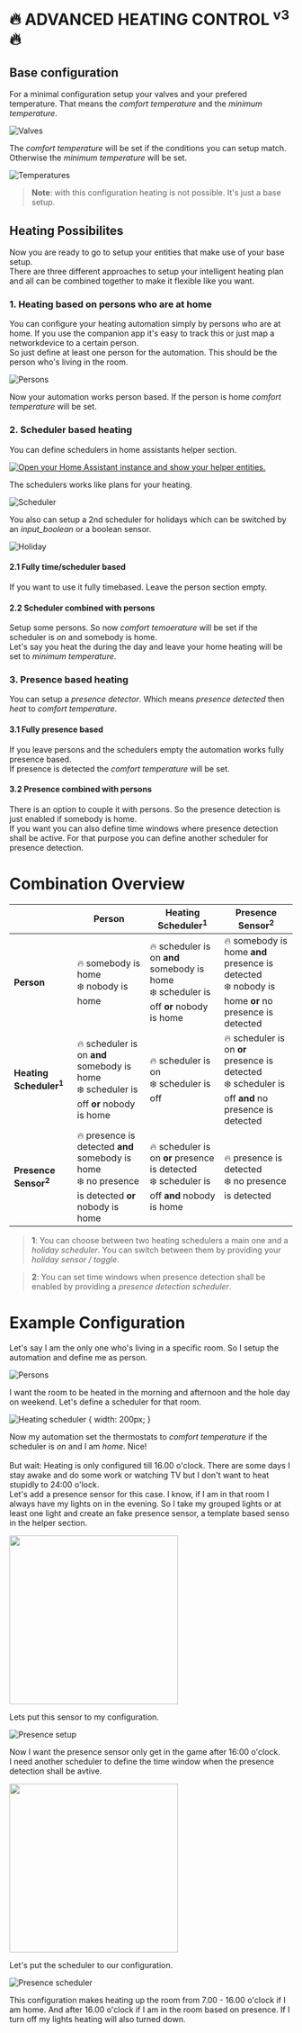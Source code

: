 # :fire: **ADVANCED HEATING CONTROL <sup>v3</sup>** :fire:

## Base configuration

For a minimal configuration setup your valves and your prefered temperature. That means the *comfort temperature* and the *minimum temperature*.

![Valves](images/valves.png "Valves")

The *comfort temperature* will be set if the conditions you can setup match. Otherwise the *minimum temperature* will be set.


![Temperatures](images/temps.png "Temperatures")

>**Note**: with this configuration heating is not possible. It's just a base setup.

## Heating Possibilites

Now you are ready to go to setup your entities that make use of your base setup.<br/>
There are three different approaches to setup your intelligent heating plan and all can be combined together to make it flexible like you want.

### 1. Heating based on persons who are at home

You can configure your heating automation simply by persons who are at home. If you use the companion app it's easy to track this or just map a networkdevice to a certain person.<br/>
So just define at least one person for the automation. This should be the person who's living in the room.<br/>

![Persons](images/persons.png "Persons")

Now your automation works person based. If the person is home *comfort temperature* will be set.

### 2. Scheduler based heating

You can define schedulers in home assistants helper section. 

[![Open your Home Assistant instance and show your helper entities.](https://my.home-assistant.io/badges/helpers.svg)](https://my.home-assistant.io/redirect/helpers/)

The schedulers works like plans for your heating. 

![Scheduler](images/scheduler.png "Scheduler")

You also can setup a 2nd scheduler for holidays which can be switched by an *input_boolean* or a boolean sensor.

![Holiday](images/holiday.png "Holiday")

#### 2.1 Fully time/scheduler based
If you want to use it fully timebased. Leave the person section empty.

#### 2.2 Scheduler combined with persons
Setup some persons. So now *comfort temoerature* will be set if the scheduler is *on* and somebody is home.<br/>
Let's say you heat the during the day and leave your home heating will be set to *minimum temperature*.

### 3. Presence based heating

You can setup a *presence detector*. Which means *presence detected* then *heat* to *comfort temperature*.

#### 3.1 Fully presence based
If you leave persons and the schedulers empty the automation works fully presence based.<br/>
If presence is detected the *comfort temperature* will be set.

#### 3.2 Presence combined with persons
There is an option to couple it with persons. So the presence detection is just enabled if somebody is home.<br/>
If you want you can also define time windows where presence detection shall be active. For that purpose you can define another scheduler for presence detection.

# Combination Overview

|                   | Person                                                                                                               | Heating Scheduler<sup>1</sup>                                                                                           | Presence Sensor<sup>2</sup>                                                                                                     |
|-------------------|----------------------------------------------------------------------------------------------------------------------|-------------------------------------------------------------------------------------------------------------|----------------------------------------------------------------------------------------------------------------------|
| **Person**            | :fire: somebody is home<br/> :snowflake: nobody is home                                                              | :fire: scheduler is on **and** somebody is home<br/> :snowflake: scheduler is off **or** nobody is home     | :fire: somebody is home **and** presence is detected</br> :snowflake: nobody is home **or** no presence is detected  |
| **Heating Scheduler<sup>1</sup>** | :fire: scheduler is on **and** somebody is home <br/> :snowflake: scheduler is off **or** nobody is home             | :fire: scheduler is on <br/> :snowflake: scheduler is off                                                   | :fire: scheduler is on **or** presence is detected<br/> :snowflake: scheduler is off **and** no presence is detected |
| **Presence Sensor<sup>2</sup>**   | :fire: presence is detected **and** somebody is home<br/> :snowflake: no presence is detected **or** nobody is home  | :fire: scheduler is on **or** presence is detected<br/> :snowflake: scheduler is off **and** nobody is home | :fire: presence is detected<br/> :snowflake: no presence is detected                                                 |

> **1**: You can choose between two heating schedulers a main one and a *holiday scheduler*. You can switch between them by providing your *holiday sensor / toggle*.

> **2**: You can set time windows when presence detection shall be enabled by providing a *presence detection scheduler*.

# Example Configuration
Let's say I am the only one who's living in a specific room. So I setup the automation and define me as person.<br/>

![Persons](images/persons.png "Persons")

I want the room to be heated in the morning and afternoon and the hole day on weekend. Let's define a scheduler for that room.

![Heating scheduler](images/heating_scheduler.png "Heating scheduler") { width: 200px; }

Now my automation set the thermostats to *comfort temperature* if the scheduler is *on* and I am *home*. Nice!<br/>
<br/>
But wait: Heating is only configured till 16.00 o'clock. There are some days I stay awake and do some work or watching TV but I don't want to heat stupidly to 24:00 o'lock.<br/>
Let's add a presence sensor for this case. I know, if I am in that room I always have my lights on in the evening. So I take my grouped lights or at least one light and create an fake presence sensor, a template based senso in the helper section.<br/>

<img src="images/presence_sensor.png" width="300"/>

Lets put this sensor to my configuration.

![Presence setup](images/presence.png "Presence setup")

Now I want the presence sensor only get in the game after 16:00 o'clock.<br/>
I need another scheduler to define the time window when the presence detection shall be avtive.

<img src="images/presence_scheduler.png" width="300"/>

Let's put the scheduler to our configuration.

![Presence scheduler](images/presence_with_scheduler.png "Presence scheduler")

This configuration makes heating up the room from 7.00 - 16.00 o'clock if I am home. And after 16.00 o'clock if I am in the room based on presence. If I turn off my lights heating will also turned down.
